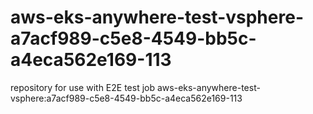 # aws-eks-anywhere-test-vsphere-a7acf989-c5e8-4549-bb5c-a4eca562e169-113
repository for use with E2E test job aws-eks-anywhere-test-vsphere:a7acf989-c5e8-4549-bb5c-a4eca562e169-113
